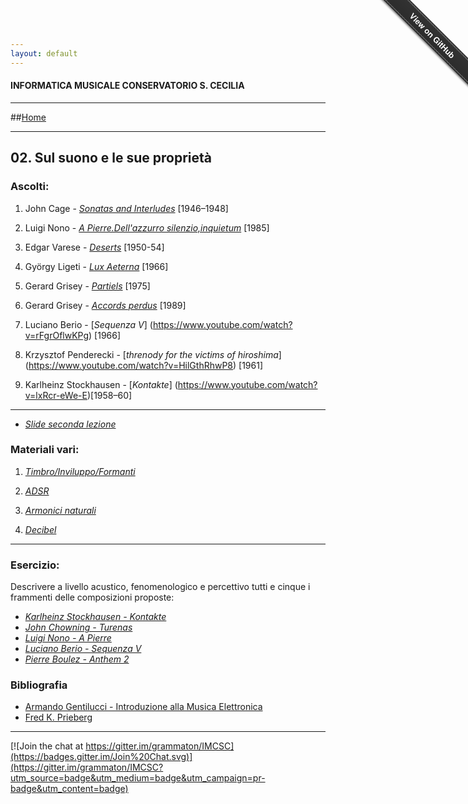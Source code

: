 ```yaml
---
layout: default
---
```


#### INFORMATICA MUSICALE CONSERVATORIO S. CECILIA

----

##[Home](https://demartinomrc.io/IMCSC)

----

## 02. Sul suono e le sue proprietà

 
 ### Ascolti:
 
 1. John Cage - [*Sonatas and Interludes*](https://www.youtube.com/watch?v=xObkMpQqUyU) [1946–1948]
  
 2. Luigi Nono - [*A Pierre.Dell'azzurro silenzio,inquietum*](https://www.youtube.com/watch?v=OceD--RLlxY) [1985]
 
 2. Edgar Varese - [*Deserts*](https://www.youtube.com/watch?v=Q__g0tgC2wE) [1950-54]
 
 4. György Ligeti - [*Lux Aeterna*](https://www.youtube.com/watch?v=-iVYu5lyX5M) [1966]
     
 5. Gerard Grisey - [*Partiels*](https://www.youtube.com/watch?v=jqzukP_BtW8) [1975]
 
 7. Gerard Grisey - [*Accords perdus*](https://www.youtube.com/watch?v=yRGUcI0S5Kk) [1989]
 
 8. Luciano Berio - [*Sequenza V*] (https://www.youtube.com/watch?v=rFgrOflwKPg) [1966]
 
 9. Krzysztof Penderecki - [*threnody for the victims of hiroshima*] (https://www.youtube.com/watch?v=HilGthRhwP8) [1961]

 10. Karlheinz Stockhausen - [*Kontakte*] (https://www.youtube.com/watch?v=lxRcr-eWe-E)[1958–60]


---- 
 
* [*Slide seconda lezione*](https://drive.google.com/file/d/0BzCXlXdo2lzAcVNsLVBpWV8zSlE/view?usp=sharing)
 

### Materiali vari:


 1. [*Timbro/Inviluppo/Formanti*](http://fisicaondemusica.unimore.it/Percezione_del_timbro.html)

 2. [*ADSR*](http://fisicaondemusica.unimore.it/Percezione_del_timbro.html)
 
 3. [*Armonici naturali*](http://it.wikipedia.org/wiki/Armonici_naturali)

 4. [*Decibel*](http://fisicaondemusica.unimore.it/Domande_misura.html) 
----

### Esercizio:

Descrivere a livello acustico, fenomenologico e percettivo tutti e cinque i frammenti delle composizioni proposte:

* [*Karlheinz Stockhausen - Kontakte*](https://www.youtube.com/watch?v=6Plz8vDzrho&list=PL6lPATqxXSDJASLjyx-MNGu3o9LzqwO6x)
* [*John Chowning - Turenas*](https://www.youtube.com/watch?v=nLFf4kMMGJQ&list=PL6lPATqxXSDJASLjyx-MNGu3o9LzqwO6x&index=2)
* [*Luigi Nono - A Pierre*](https://www.youtube.com/watch?v=S4KrQntifnQ&list=PL6lPATqxXSDJASLjyx-MNGu3o9LzqwO6x&index=3)
* [*Luciano Berio - Sequenza V*](https://www.youtube.com/watch?v=BOtYjSKHSEc&list=PL6lPATqxXSDJASLjyx-MNGu3o9LzqwO6x&index=4)
* [*Pierre Boulez - Anthem 2*](https://www.youtube.com/watch?v=C7dXAKIOtWo&list=PL6lPATqxXSDJASLjyx-MNGu3o9LzqwO6x&index=5)

### Bibliografia

 - [Armando Gentilucci - Introduzione alla Musica Elettronica](https://copy.com/gmatZ8qkaw1WROAG)
 - [Fred K. Prieberg](https://copy.com/mU6LRdCdxUlrVAIZ)
 
----

[![Join the chat at https://gitter.im/grammaton/IMCSC](https://badges.gitter.im/Join%20Chat.svg)](https://gitter.im/grammaton/IMCSC?utm_source=badge&utm_medium=badge&utm_campaign=pr-badge&utm_content=badge)
 
<div class="github-fork-ribbon-wrapper right fixed" style="width: 150px;height: 150px;position: fixed;overflow: hidden;top: 0;z-index: 9999;pointer-events: none;right: 0;"><div class="github-fork-ribbon" style="position: absolute;padding: 2px 0;background-color: #333;background-image: linear-gradient(to bottom, rgba(0, 0, 0, 0), rgba(0, 0, 0, 0.15));-webkit-box-shadow: 0 2px 3px 0 rgba(0, 0, 0, 0.5);-moz-box-shadow: 0 2px 3px 0 rgba(0, 0, 0, 0.5);box-shadow: 0 2px 3px 0 rgba(0, 0, 0, 0.5);z-index: 9999;pointer-events: auto;top: 42px;right: -43px;-webkit-transform: rotate(45deg);-moz-transform: rotate(45deg);-ms-transform: rotate(45deg);-o-transform: rotate(45deg);transform: rotate(45deg);"><a href="https://github.com/grammaton/IMCSC" style="font: 700 13px &quot;Helvetica Neue&quot;, Helvetica, Arial, sans-serif;color: #fff;text-decoration: none;text-shadow: 0 -1px rgba(0, 0, 0, 0.5);text-align: center;width: 200px;line-height: 20px;display: inline-block;padding: 2px 0;border-width: 1px 0;border-style: dotted;border-color: rgba(255, 255, 255, 0.7);">View on GitHub</a></div></div>
